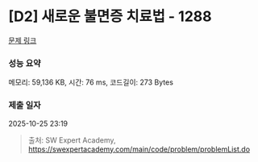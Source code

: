 # [D2] 새로운 불면증 치료법 - 1288 

[문제 링크](https://swexpertacademy.com/main/code/problem/problemDetail.do?contestProbId=AV18_yw6I9MCFAZN) 

### 성능 요약

메모리: 59,136 KB, 시간: 76 ms, 코드길이: 273 Bytes

### 제출 일자

2025-10-25 23:19



> 출처: SW Expert Academy, https://swexpertacademy.com/main/code/problem/problemList.do